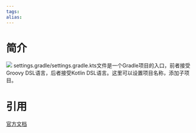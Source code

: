 ```yaml
---
tags: 
alias:
---
```

# 简介
![](https://docs.gradle.org/current/userguide/img/gradle-basic-1.png)
settings.gradle/settings.gradle.kts文件是一个Gradle项目的入口，前者接受Groovy DSL语言，后者接受Kotlin DSL语言。这里可以设置项目名称，添加子项目。

# 引用
[官方文档](https://docs.gradle.org/current/userguide/getting_started_eng.html)